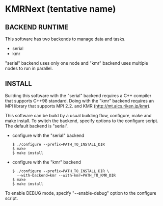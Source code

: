 KMRNext (tentative name)
========================

BACKEND RUNTIME
---------------

This software has two backends to manage data and tasks.

* serial
* kmr

"serial" backend uses only one node and "kmr" backend uses multiple nodes to
run in parallel.

INSTALL
-------

Building this software with the "serial" backend requires a C++ compiler that
supports C++98 standard.  Doing with the "kmr" backend requires an MPI
library that supports MPI 2.2. and KMR (http://mt.aics.riken.jp/kmr).

This software can be build by a usual building flow, configure, make and
make install. To switch the backend, specify options to the configure script.
The default backend is "serial".

* configure with the "serial" backend

      $ ./configure --prefix=PATH_TO_INSTALL_DIR
      $ make
      $ make install

* configure with the "kmr" backend

      $ ./configure --prefix=PATH_TO_INSTALL_DIR \
        --with-backend=kmr --with-kmr=PATH_TO_KMR_DIR
      $ make
      $ make install

To enable DEBUG mode, specify "--enable-debug" option to the configure script.
